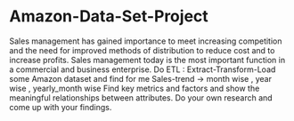 # Amazon-Data-Set-Project
Sales management has gained importance to meet increasing competition and the need for improved methods of distribution to reduce cost and to increase profits. Sales management today is the most important function in a commercial and business enterprise.  Do ETL : Extract-Transform-Load some Amazon dataset and find for me Sales-trend -> month wise , year wise , yearly_month wise  Find key metrics and factors and show the meaningful relationships between attributes. Do your own research and come up with your findings.
